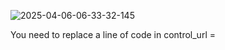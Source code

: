 ![2025-04-06-06-33-32-145](https://github.com/user-attachments/assets/5f0f6875-810c-4aa3-8861-948ad0ec3772)

You need to replace a line of code in control_url =
